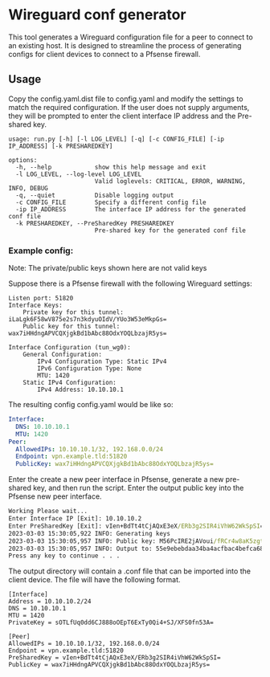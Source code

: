 # Wireguard conf generator

This tool generates a Wireguard configuration file for a peer to connect to an existing host. It is designed to streamline the process of generating configs for client devices to connect to a Pfsense firewall.

## Usage

Copy the config.yaml.dist file to config.yaml and modify the settings to match the required configuration. If the user does not supply arguments, they will be prompted to enter the client interface IP address and the Pre-shared key.

```
usage: run.py [-h] [-l LOG_LEVEL] [-q] [-c CONFIG_FILE] [-ip IP_ADDRESS] [-k PRESHAREDKEY]

options:
  -h, --help            show this help message and exit
  -l LOG_LEVEL, --log-level LOG_LEVEL
                        Valid loglevels: CRITICAL, ERROR, WARNING, INFO, DEBUG
  -q, --quiet           Disable logging output
  -c CONFIG_FILE        Specify a different config file
  -ip IP_ADDRESS        The interface IP address for the generated conf file
  -k PRESHAREDKEY, --PreSharedKey PRESHAREDKEY
                        Pre-shared key for the generated conf file
```

### Example config:
Note: The private/public keys shown here are not valid keys

Suppose there is a Pfsense firewall with the following Wireguard settings:
```
Listen port: 51820
Interface Keys: 
    Private key for this tunnel: iLaLgk6F58wV875e2s7n3kdyuOIdV/YUo3W53eMkpGs= 
    Public key for this tunnel: wax7iHHdngAPVCQXjgkBd1bAbc88OdxYOQLbzajR5ys=

Interface Configuration (tun_wg0):
    General Configuration:
        IPv4 Configuration Type: Static IPv4
        IPv6 Configuration Type: None
        MTU: 1420
    Static IPv4 Configuration:
        IPv4 Address: 10.10.10.1
```

The resulting config config.yaml would be like so:

```yaml
Interface:
  DNS: 10.10.10.1
  MTU: 1420
Peer:
  AllowedIPs: 10.10.10.1/32, 192.168.0.0/24
  Endpoint: vpn.example.tld:51820
  PublicKey: wax7iHHdngAPVCQXjgkBd1bAbc88OdxYOQLbzajR5ys=
```

Enter the create a new peer interface in Pfsense, generate a new pre-shared key, and then run the script. Enter the output public key into the Pfsense new peer interface.

```cmd
Working Please wait...
Enter Interface IP [Exit]: 10.10.10.2
Enter PreSharedKey [Exit]: vIen+BdTt4tCjAQxE3eX/ERb3g2SIR4iVhW62WkSpSI=
2023-03-03 15:30:05,922 INFO: Generating keys
2023-03-03 15:30:05,957 INFO: Public key: M56PcIRE2jAVoui/fRCr4w8aK5zgtz5u5mhCweT81Ww=
2023-03-03 15:30:05,957 INFO: Output to: 55e9ebebdaa34ba4acfbac4befca68ef.conf
Press any key to continue . . .
```

The output directory will contain a .conf file that can be imported into the client device. The file will have the following format.

```
[Interface]
Address = 10.10.10.2/24
DNS = 10.10.10.1
MTU = 1420
PrivateKey = sOTLfUq0dd6CJ888oOEpT6ExTy0Qi4+SJ/XFS0fn53A=

[Peer]
AllowedIPs = 10.10.10.1/32, 192.168.0.0/24
Endpoint = vpn.example.tld:51820
PreSharedKey = vIen+BdTt4tCjAQxE3eX/ERb3g2SIR4iVhW62WkSpSI=
PublicKey = wax7iHHdngAPVCQXjgkBd1bAbc88OdxYOQLbzajR5ys=
```
